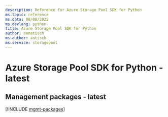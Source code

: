 ```yaml
---
description: Reference for Azure Storage Pool SDK for Python
ms.topic: reference
ms.data: 08/08/2022
ms.devlang: python
title: Azure Storage Pool SDK for Python
author: annatisch
ms.author: antisch
ms.service: storagepool
---
```

# Azure Storage Pool SDK for Python - latest

## Management packages - latest
[!INCLUDE [mgmt-packages](storage-pool-mgmt-index.md)]